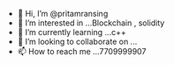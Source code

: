 - 👋 Hi, I’m @pritamransing
- 👀 I’m interested in ...Blockchain , solidity
- 🌱 I’m currently learning ...c++
- 💞️ I’m looking to collaborate on ...
- 📫 How to reach me ...7709999907

<!---
pritamransing/pritamransing is a ✨ special ✨ repository because its `README.md` (this file) appears on your GitHub profile.
You can click the Preview link to take a look at your changes.
--->
